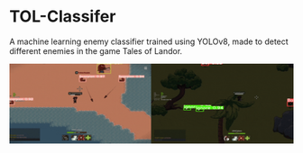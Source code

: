 # TOL-Classifer
A machine learning enemy classifier trained using YOLOv8, made to detect different enemies in the game Tales of Landor.

<img src="example.gif">

